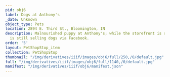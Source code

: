 ```yaml
---
pid: obj6
label: Dogs at Anthony's
_date: Unknown
object_type: Pets
location: 2894 E. Third St., Bloomington, IN
description: Malnourished puppy at Anthony's; while the storefront is shut down, Anthony's
  is still selling dogs via Facebook.
order: '5'
layout: PetShopStop_item
collection: PetShopStop
thumbnail: "/img/derivatives/iiif/images/obj6/full/250,/0/default.jpg"
full: "/img/derivatives/iiif/images/obj6/full/1140,/0/default.jpg"
manifest: "/img/derivatives/iiif/obj6/manifest.json"
---
```

